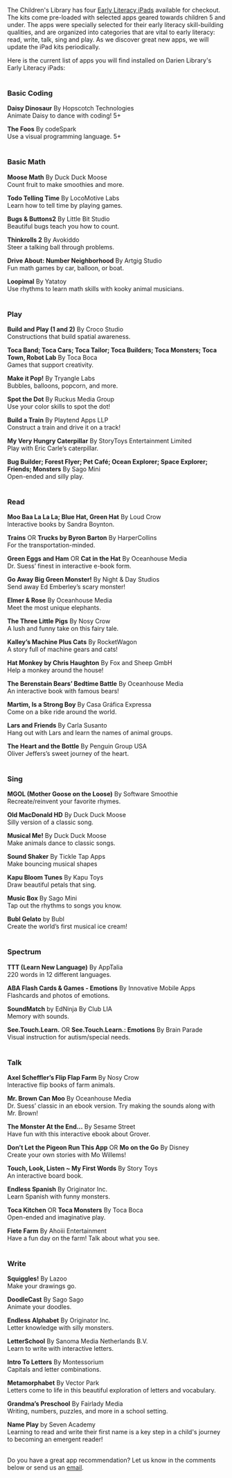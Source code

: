 The Children's Library has four [Early Literacy iPads](/catalog/work/94235 "Early Literacy iPads") available for checkout. The kits come pre-loaded with selected apps geared towards children 5 and under. The apps were specially selected for their early literacy skill-building qualities, and are organized into categories that are vital to early literacy: read, write, talk, sing and play. As we discover great new apps, we will update the iPad kits periodically.  

Here is the current list of apps you will find installed on Darien Library's Early Literacy iPads:
<br />
<br />

<div class="row">
<div class="col-md-6">

### Basic Coding

**Daisy Dinosaur** By Hopscotch Technologies<br />
Animate Daisy to dance with coding! 5+

**The Foos** By codeSpark<br />
Use a visual programming language. 5+
<br />
<br />

### Basic Math

**Moose Math** By Duck Duck Moose<br />
Count fruit to make smoothies and more.

**Todo Telling Time** By LocoMotive Labs<br />
Learn how to tell time by playing games.

**Bugs & Buttons2** By Little Bit Studio<br />
Beautiful bugs teach you how to count.

**Thinkrolls 2** By Avokiddo<br />
Steer a talking ball through problems.

**Drive About: Number Neighborhood**  By Artgig Studio<br />
Fun math games by car, balloon, or boat.

**Loopimal** By Yatatoy<br />
Use rhythms to learn math skills with kooky animal musicians.
<br />
<br />

### Play

**Build and Play (1 and 2)** By Croco Studio<br />
Constructions that build spatial awareness.

**Toca Band; Toca Cars; Toca Tailor; Toca Builders; Toca Monsters; Toca Town, Robot Lab** By Toca Boca<br />
Games that support creativity.

**Make it Pop!** By Tryangle Labs<br />
Bubbles, balloons, popcorn, and more.

**Spot the Dot** By Ruckus Media Group<br />
Use your color skills to spot the dot!

**Build a Train** By Playtend Apps LLP<br />
Construct a train and drive it on a track!

**My Very Hungry Caterpillar** By StoryToys Entertainment Limited<br />
Play with Eric Carle’s caterpillar.

**Bug Builder; Forest Flyer; Pet Café; Ocean Explorer; Space Explorer; Friends; Monsters** By Sago Mini<br />
Open-ended and silly play.
<br />
<br />

### Read

**Moo Baa La La La; Blue Hat, Green Hat** By Loud Crow<br />
Interactive books by Sandra Boynton.

**Trains** OR ****Trucks** by Byron Barton** By HarperCollins<br />
For the transportation-minded.

**Green Eggs and Ham** OR **Cat in the Hat** By Oceanhouse Media<br />
Dr. Suess’ finest in interactive e-book form.

**Go Away Big Green Monster!** By Night & Day Studios<br />
Send away Ed Emberley’s scary monster!

**Elmer & Rose** By Oceanhouse Media<br />
Meet the most unique elephants.

**The Three Little Pigs** By Nosy Crow<br />
A lush and funny take on this fairy tale.

**Kalley’s Machine Plus Cats** By RocketWagon<br />
A story full of machine gears and cats!

**Hat Monkey by Chris Haughton** By Fox and Sheep GmbH<br />
Help a monkey around the house!

**The Berenstain Bears’ Bedtime Battle** By Oceanhouse Media<br />
An interactive book with famous bears!

**Martim, Is a Strong Boy** By Casa Gráfica Expressa<br />
Come on a bike ride around the world.

**Lars and Friends** By Carla Susanto<br />
Hang out with Lars and learn the names of animal groups.

**The Heart and the Bottle** By Penguin Group USA<br />
Oliver Jeffers’s sweet journey of the heart.
<br />
<br />

</div>
<div class="col-md-6">

### Sing

**MGOL (Mother Goose on the Loose)** By Software Smoothie<br />
Recreate/reinvent your favorite rhymes.

**Old MacDonald HD** By Duck Duck Moose<br />
Silly version of a classic song.

**Musical Me!** By Duck Duck Moose<br />
Make animals dance to classic songs.

**Sound Shaker** By Tickle Tap Apps<br />
Make bouncing musical shapes

**Kapu Bloom Tunes** By Kapu Toys<br />
Draw beautiful petals that sing.

**Music Box** By Sago Mini<br />
Tap out the rhythms to songs you know.

**Bubl Gelato** by Bubl<br />
Create the world’s first musical ice cream!
<br />
<br />

### Spectrum

**TTT (Learn New Language)** By AppTalia<br />
220 words in 12 different languages.

**ABA Flash Cards & Games - Emotions** By Innovative Mobile Apps<br />
Flashcards and photos of emotions.

**SoundMatch** by EdNinja By Club LIA<br />
Memory with sounds.

**See.Touch.Learn.** OR **See.Touch.Learn.: Emotions** By Brain Parade<br />
Visual instruction for autism/special needs.
<br />
<br />

### Talk

**Axel Scheffler’s Flip Flap Farm** By Nosy Crow<br />
Interactive flip books of farm animals.

**Mr. Brown Can Moo** By Oceanhouse Media<br />
Dr. Suess’ classic in an ebook version. Try making the sounds along with Mr. Brown!

**The Monster At the End...**  By Sesame Street<br />
Have fun with this interactive ebook about Grover.

**Don’t Let the Pigeon Run This App** OR **Mo on the Go** By Disney<br />
Create your own stories with Mo Willems!

**Touch, Look, Listen ~ My First Words** By Story Toys<br />
An interactive board book.

**Endless Spanish** By Originator Inc.<br />
Learn Spanish with funny monsters.

**Toca Kitchen** OR **Toca Monsters** By Toca Boca<br />
Open-ended and imaginative play.

**Fiete Farm** By Ahoiii Entertainment<br />
Have a fun day on the farm! Talk about what you see.
<br />
<br />

### Write

**Squiggles!** By Lazoo <br />
Make your drawings go.

**DoodleCast** By Sago Sago <br />
Animate your doodles.

**Endless Alphabet** By Originator Inc.<br />
Letter knowledge with silly monsters.

**LetterSchool**  By Sanoma Media Netherlands B.V.<br />
Learn to write with interactive letters.

**Intro To Letters** By Montessorium<br />
Capitals and letter combinations.

**Metamorphabet** By Vector Park<br />
Letters come to life in this beautiful exploration of letters and vocabulary.

**Grandma’s Preschool** By Fairlady Media<br />
Writing, numbers, puzzles, and more in a school setting.

**Name Play** by Seven Academy<br />
Learning to read and write their first name is a key step in a child's journey to becoming an emergent reader!
<br />
<br />


</div>
</div>

Do you have a great app recommendation? Let us know in the comments below or send us an [email](mailto:childrenslibrary@darienlibrary.org "Email us").